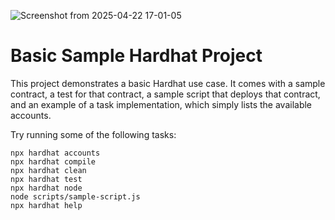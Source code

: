 
![Screenshot from 2025-04-22 17-01-05](https://github.com/user-attachments/assets/d2ac0152-2b9d-45bf-b3a1-e07d692fb8e4)

# Basic Sample Hardhat Project

This project demonstrates a basic Hardhat use case. It comes with a sample contract, a test for that contract, a sample script that deploys that contract, and an example of a task implementation, which simply lists the available accounts.

Try running some of the following tasks:

```shell
npx hardhat accounts
npx hardhat compile
npx hardhat clean
npx hardhat test
npx hardhat node
node scripts/sample-script.js
npx hardhat help
```
